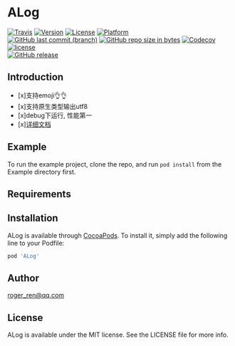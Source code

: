 # ALog

[![Travis](https://img.shields.io/travis/RogerAbyss/ALog.svg)](https://travis-ci.org/RogerAbyss/ALog)
[![Version](https://img.shields.io/cocoapods/v/ALog.svg?style=flat)](http://cocoapods.org/pods/ALog)
[![License](https://img.shields.io/cocoapods/l/ALog.svg?style=flat)](http://cocoapods.org/pods/ALog)
[![Platform](https://img.shields.io/cocoapods/p/ALog.svg?style=flat)](http://cocoapods.org/pods/ALog)
<br>
[![GitHub last commit (branch)](https://img.shields.io/github/last-commit/RogerAbyss/ALog.svg)](https://github.com/RogerAbyss/ALog)
[![GitHub repo size in bytes](https://img.shields.io/github/repo-size/RogerAbyss/ALog.svg)](https://github.com/RogerAbyss/ALog)
[![Codecov](https://img.shields.io/codecov/c/github/RogerAbyss/ALog.svg)](https://codecov.io/gh/RogerAbyss/ALog)
[![license](https://img.shields.io/github/license/RogerAbyss/ALog.svg)](https://github.com/RogerAbyss/ALog/LICENSE)
<br>
[![GitHub release](https://img.shields.io/github/release/RogerAbyss/ALog.svg)](https://github.com/RogerAbyss/ALog)

## Introduction

 - [x]支持emoji:ok_hand::ok_hand:
 - [x]支持原生类型输出utf8
 - [x]debug下运行, 性能第一
 - [x][详细文档](https://github.com/RogerAbyss/ALog/tree/master/docs)

## Example

To run the example project, clone the repo, and run `pod install` from the Example directory first.

## Requirements

## Installation

ALog is available through [CocoaPods](http://cocoapods.org). To install
it, simply add the following line to your Podfile:

```ruby
pod 'ALog'
```

## Author

roger_ren@qq.com

## License

ALog is available under the MIT license. See the LICENSE file for more info.
